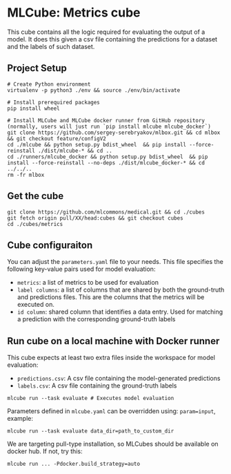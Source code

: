 # MLCube: Metrics cube
This cube contains all the logic required for evaluating the output of a model. It does this given a csv file containing the predictions for a dataset and the labels of such dataset.

## Project Setup
```
# Create Python environment 
virtualenv -p python3 ./env && source ./env/bin/activate

# Install prerequired packages
pip install wheel

# Install MLCube and MLCube docker runner from GitHub repository (normally, users will just run `pip install mlcube mlcube_docker`)
git clone https://github.com/sergey-serebryakov/mlbox.git && cd mlbox && git checkout feature/configV2
cd ./mlcube && python setup.py bdist_wheel  && pip install --force-reinstall ./dist/mlcube-* && cd ..
cd ./runners/mlcube_docker && python setup.py bdist_wheel  && pip install --force-reinstall --no-deps ./dist/mlcube_docker-* && cd ../../..
rm -fr mlbox
```

## Get the cube
```
git clone https://github.com/mlcommons/medical.git && cd ./cubes
git fetch origin pull/XX/head:cubes && git checkout cubes
cd ./cubes/metrics
```

## Cube configuraiton
You can adjust the `parameters.yaml` file to your needs. This file specifies the following key-value pairs used for model evaluation:
- `metrics`: a list of metrics to be used for evaluation
- `label columns`: a list of columns that are shared by both the ground-truth and predictions files. This are the columns that the metrics will be executed on.
- `id column`: shared column that identifies a data entry. Used for matching a prediction with the corresponding ground-truth labels

## Run cube on a local machine with Docker runner
This cube expects at least two extra files inside the workspace for model evaluation: 
- `predictions.csv`: A csv file containing the model-generated predictions
- `labels.csv`: A csv file containing the ground-truth labels

```
mlcube run --task evaluate # Executes model evaluation
```

Parameters defined in `mlcube.yaml` can be overridden using: `param=input`, example:

```
mlcube run --task evaluate data_dir=path_to_custom_dir
```

We are targeting pull-type installation, so MLCubes should be available on docker hub. If not, try this:

```
mlcube run ... -Pdocker.build_strategy=auto
```
